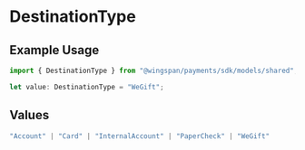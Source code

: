 # DestinationType

## Example Usage

```typescript
import { DestinationType } from "@wingspan/payments/sdk/models/shared";

let value: DestinationType = "WeGift";
```

## Values

```typescript
"Account" | "Card" | "InternalAccount" | "PaperCheck" | "WeGift"
```